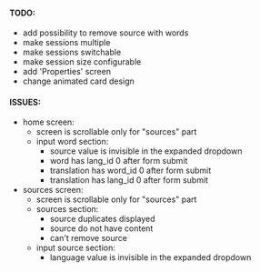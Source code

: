 #### TODO:

* add possibility to remove source with words
* make sessions multiple
* make sessions switchable
* make session size configurable
* add 'Properties' screen
* change animated card design

#### ISSUES:

* home screen:
  * screen is scrollable only for "sources" part
  * input word section:
    * source value is invisible in the expanded dropdown
    * word has lang_id 0 after form submit
    * translation has word_id 0 after form submit
    * translation has lang_id 0 after form submit
* sources screen:
  * screen is scrollable only for "sources" part
  * sources section:
    * source duplicates displayed
    * source do not have content
    * can't remove source
  * input source section:
    * language value is invisible in the expanded dropdown
